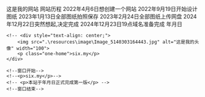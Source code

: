 这是我的网站
网站历程
2022年4月6日想创建一个网站
2022年9月19日开始设计图纸
2023年1月13日全部图纸拍照保存
2023年2月24日全部图纸上传网盘
2024年12月22日突然想起,决定完成
2024年12月23日19点域名准备完成
年月日




<!--图床：图片这种东西,我想是不需要修改的吧,缓存它没有任何坏处。
视频：不推荐！除非你是缓存几个小视频,不大面积使用,这种是没什么问题的。
目录程序:在这里提到Alist,我使用的是这个。你可能会好奇,为什么提到它,因为我们常用的存储有OneDrive、阿里云盘等等,但是,我们都知道它并不是无限制使用。如果在短时间有大量请求,是会报429的,那不就报废了吗？但是如果我们开启本地代理,然后会发生什么？大大减轻对下载地址进行缓存,了源下载的压力,从此和限频说拜拜。

值得注意的是,只推荐缓存小文件！因为缓存太多大文件,会大大提高被封禁的风险。

静态博客：反正已经是静态博客了,直接全站缓存。-->

    <!-- <div style="text-align: center;">
        <img src=".\resources\image\Image_5140303164443.jpg" alt="这是我的头像" width="100">
        <p class="one-home">six.my</p>
    </div>

    <!--窗口开始-->
    <!--<p>six.my</p>-->
    <!-- <p>本站于年月日正式完成第一版</p> -->
    <!--窗口结束-->

